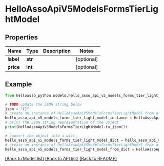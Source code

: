 # HelloAssoApiV5ModelsFormsTierLightModel


## Properties

Name | Type | Description | Notes
------------ | ------------- | ------------- | -------------
**label** | **str** |  | [optional] 
**price** | **int** |  | [optional] 

## Example

```python
from helloasso_python.models.hello_asso_api_v5_models_forms_tier_light_model import HelloAssoApiV5ModelsFormsTierLightModel

# TODO update the JSON string below
json = "{}"
# create an instance of HelloAssoApiV5ModelsFormsTierLightModel from a JSON string
hello_asso_api_v5_models_forms_tier_light_model_instance = HelloAssoApiV5ModelsFormsTierLightModel.from_json(json)
# print the JSON string representation of the object
print(HelloAssoApiV5ModelsFormsTierLightModel.to_json())

# convert the object into a dict
hello_asso_api_v5_models_forms_tier_light_model_dict = hello_asso_api_v5_models_forms_tier_light_model_instance.to_dict()
# create an instance of HelloAssoApiV5ModelsFormsTierLightModel from a dict
hello_asso_api_v5_models_forms_tier_light_model_from_dict = HelloAssoApiV5ModelsFormsTierLightModel.from_dict(hello_asso_api_v5_models_forms_tier_light_model_dict)
```
[[Back to Model list]](../README.md#documentation-for-models) [[Back to API list]](../README.md#documentation-for-api-endpoints) [[Back to README]](../README.md)


